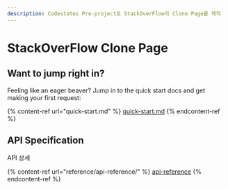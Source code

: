 ```yaml
---
description: Codestates Pre-project로 StackOverFlow의 Clone Page를 제작
---
```


# StackOverFlow Clone Page

## Want to jump right in?

Feeling like an eager beaver? Jump in to the quick start docs and get making your first request:

{% content-ref url="quick-start.md" %} [quick-start.md](quick-start.md) {% endcontent-ref %}

## API Specification

API 상세

{% content-ref url="reference/api-reference/" %}
[api-reference](reference/api-reference/)
{% endcontent-ref %}
